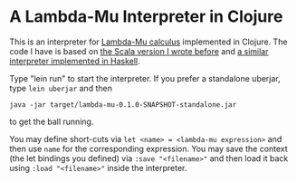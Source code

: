 # A Lambda-Mu Interpreter in Clojure

This is an interpreter for [Lambda-Mu calculus][1] implemented in Clojure. The code I have is based on [the Scala version I wrote before][3] and [a similar interpreter implemented in Haskell][2]. 

Type "lein run" to start the interpreter. If you prefer a standalone uberjar, type `lein uberjar` and then
```
java -jar target/lambda-mu-0.1.0-SNAPSHOT-standalone.jar
```
to get the ball running.

You may define short-cuts via `let <name> = <lambda-mu expression>` and then use `name` for the corresponding expression.  You may save the context (the let bindings you defined) via `:save "<filename>"` and then load it back using `:load "<filename>"` inside the interpreter. 

[1]: https://en.wikipedia.org/wiki/Lambda-mu_calculus
[2]: https://stackoverflow.com/questions/28752112/interpret-parigots-lambda-mu-calculus-in-haskell
[3]: https://github.com/kaygun/LambdaMu
